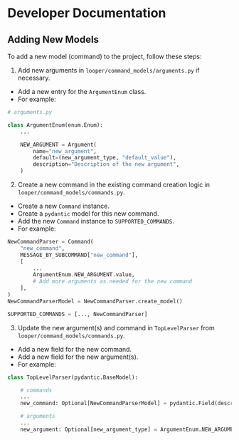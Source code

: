 # Developer Documentation

## Adding New Models

To add a new model (command) to the project, follow these steps:

1. Add new arguments in `looper/command_models/arguments.py` if necessary.

- Add a new entry for the `ArgumentEnum` class.
- For example:

```python
# arguments.py

class ArgumentEnum(enum.Enum):
    ...

    NEW_ARGUMENT = Argument(
        name="new_argument",
        default=(new_argument_type, "default_value"),
        description="Description of the new argument",
    )

```

2. Create a new command in the existing command creation logic in `looper/command_models/commands.py`.

- Create a new `Command` instance.
- Create a `pydantic` model for this new command.
- Add the new `Command` instance to `SUPPORTED_COMMANDS`.
- For example:

```python
NewCommandParser = Command(
    "new_command",
    MESSAGE_BY_SUBCOMMAND["new_command"],
    [
        ...
        ArgumentEnum.NEW_ARGUMENT.value,
        # Add more arguments as needed for the new command
    ],
)
NewCommandParserModel = NewCommandParser.create_model()

SUPPORTED_COMMANDS = [..., NewCommandParser]
```

3. Update the new argument(s) and command in `TopLevelParser` from `looper/command_models/commands.py`.

- Add a new field for the new command.
- Add a new field for the new argument(s).
- For example:

```python
class TopLevelParser(pydantic.BaseModel):

    # commands
    ...
    new_command: Optional[NewCommandParserModel] = pydantic.Field(description=NewCommandParser.description)

    # arguments
    ...
    new_argument: Optional[new_argument_type] = ArgumentEnum.NEW_ARGUMENT.value.with_reduced_default()
```
